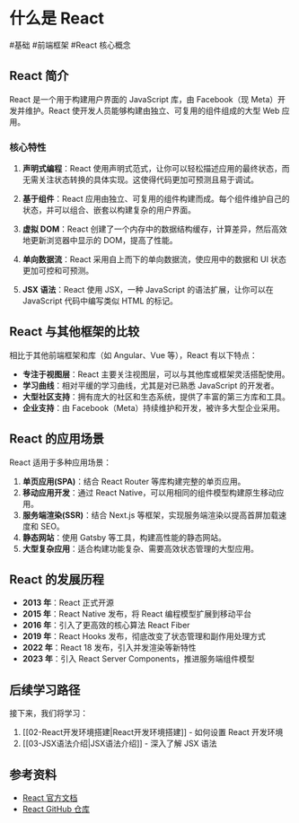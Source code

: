# 什么是 React

#基础 #前端框架 #React 核心概念

## React 简介

React 是一个用于构建用户界面的 JavaScript 库，由 Facebook（现 Meta）开发并维护。React 使开发人员能够构建由独立、可复用的组件组成的大型 Web 应用。

### 核心特性

1. **声明式编程**：React 使用声明式范式，让你可以轻松描述应用的最终状态，而无需关注状态转换的具体实现。这使得代码更加可预测且易于调试。

2. **基于组件**：React 应用由独立、可复用的组件构建而成。每个组件维护自己的状态，并可以组合、嵌套以构建复杂的用户界面。

3. **虚拟 DOM**：React 创建了一个内存中的数据结构缓存，计算差异，然后高效地更新浏览器中显示的 DOM，提高了性能。

4. **单向数据流**：React 采用自上而下的单向数据流，使应用中的数据和 UI 状态更加可控和可预测。

5. **JSX 语法**：React 使用 JSX，一种 JavaScript 的语法扩展，让你可以在 JavaScript 代码中编写类似 HTML 的标记。

## React 与其他框架的比较

相比于其他前端框架和库（如 Angular、Vue 等），React 有以下特点：

-   **专注于视图层**：React 主要关注视图层，可以与其他库或框架灵活搭配使用。
-   **学习曲线**：相对平缓的学习曲线，尤其是对已熟悉 JavaScript 的开发者。
-   **大型社区支持**：拥有庞大的社区和生态系统，提供了丰富的第三方库和工具。
-   **企业支持**：由 Facebook（Meta）持续维护和开发，被许多大型企业采用。

## React 的应用场景

React 适用于多种应用场景：

1. **单页应用(SPA)**：结合 React Router 等库构建完整的单页应用。
2. **移动应用开发**：通过 React Native，可以用相同的组件模型构建原生移动应用。
3. **服务端渲染(SSR)**：结合 Next.js 等框架，实现服务端渲染以提高首屏加载速度和 SEO。
4. **静态网站**：使用 Gatsby 等工具，构建高性能的静态网站。
5. **大型复杂应用**：适合构建功能复杂、需要高效状态管理的大型应用。

## React 的发展历程

-   **2013 年**：React 正式开源
-   **2015 年**：React Native 发布，将 React 编程模型扩展到移动平台
-   **2016 年**：引入了更高效的核心算法 React Fiber
-   **2019 年**：React Hooks 发布，彻底改变了状态管理和副作用处理方式
-   **2022 年**：React 18 发布，引入并发渲染等新特性
-   **2023 年**：引入 React Server Components，推进服务端组件模型

## 后续学习路径

接下来，我们将学习：

1. [[02-React开发环境搭建|React开发环境搭建]] - 如何设置 React 开发环境
2. [[03-JSX语法介绍|JSX语法介绍]] - 深入了解 JSX 语法

## 参考资料

-   [React 官方文档](https://reactjs.org/)
-   [React GitHub 仓库](https://github.com/facebook/react)
